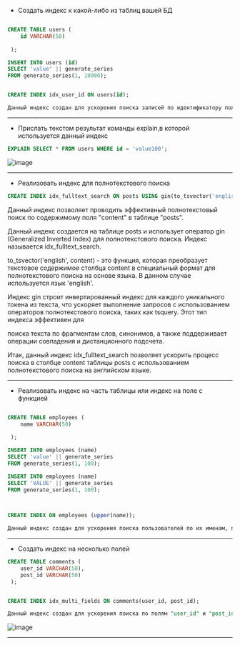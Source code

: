 * Создать индекс к какой-либо из таблиц вашей БД
```sql

CREATE TABLE users (
    id VARCHAR(50)
   
 );

INSERT INTO users (id)
SELECT 'value' || generate_series
FROM generate_series(1, 10000);


CREATE INDEX idx_user_id ON users(id);  

Данный индекс создан для ускорения поиска записей по идентификатору пользователя.

 ``` 
---------------------------

* Прислать текстом результат команды explain,в которой используется данный индекс
```sql  
EXPLAIN SELECT * FROM users WHERE id = 'value100';
```

![image](https://github.com/VyacheslavIT/postgre/assets/136000255/b6789566-e071-401f-b1cc-9770b93e83a7)

---------------------------

* Реализовать индекс для полнотекстового поиска
  
```sql
CREATE INDEX idx_fulltext_search ON posts USING gin(to_tsvector('english', content));

```

Данный индекс позволяет проводить эффективный полнотекстовый поиск по содержимому поля "content" в таблице "posts".

Данный индекс создается на таблице posts и использует оператор gin (Generalized Inverted Index) для полнотекстового поиска. Индекс называется idx_fulltext_search.

to_tsvector('english', content) - это функция, которая преобразует текстовое содержимое столбца content в специальный формат для полнотекстового поиска на основе языка. В данном случае используется язык 'english'.

Индекс gin строит инвертированный индекс для каждого уникального токена из текста, что ускоряет выполнение запросов с использованием операторов полнотекстового поиска, таких как tsquery. Этот тип индекса эффективен для 

поиска текста по фрагментам слов, синонимов, а также поддерживает операции совпадения и дистанционного подсчета.

Итак, данный индекс idx_fulltext_search позволяет ускорить процесс поиска в столбце content таблицы posts с использованием полнотекстового поиска на английском языке.

---------------------------  

* Реализовать индекс на часть таблицы или индекс на поле с функцией

```sql

CREATE TABLE employees (
    name VARCHAR(50)
   
 );

INSERT INTO employees (name)
SELECT 'value' || generate_series
FROM generate_series(1, 100);

INSERT INTO employees (name)
SELECT 'VALUE' || generate_series
FROM generate_series(1, 100);


  
CREATE INDEX ON employees (upper(name));

Данный индекс создан для ускорения поиска пользователей по их именам, преобразованным к верхнему регистру.


```

  
---------------------------

* Создать индекс на несколько полей
```sql
CREATE TABLE comments (
    user_id VARCHAR(50),
    post_id VARCHAR(50)
 );


CREATE INDEX idx_multi_fields ON comments(user_id, post_id);

Данный индекс создан для ускорения поиска по полям "user_id" и "post_id" в таблице "comments".
```

![image](https://github.com/VyacheslavIT/postgre/assets/136000255/6e3f853b-69f9-409d-8b44-a733261d6993)

---------------------------

